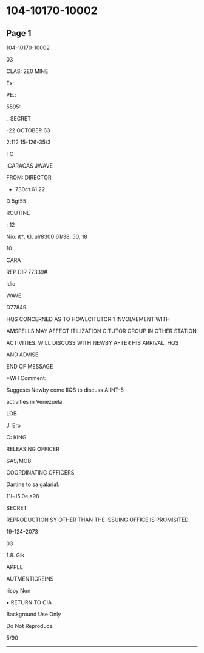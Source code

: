 # 104-10170-10002

## Page 1

104-10170-10002

03

CLAS: 2E0 MINE

Ex:

PE.:

5595:

_ SECRET

-22 OCTOBER 63

2:112 15-126-35/3

TO

;CARACAS JWAVE

FROM: DIRECTOR

+ 730ст.61 22

D 5gt55

ROUTINE

: 12

Nio: it?, €l, ul/8300 61/38, 50, 18

10

CARA

REP DIR 77339#

idio

WAVE

D77849

HQS CONCERNED AS TO HOWLCITUTOR 1 INVOLVEMENT WITH

AMSPELLS MAY AFFECT ITILIZATION CITUTOR GROUP IN OTHER STATION

ACTIVITIES. WILL DISCUSS WITH NEWBY AFTER HIS ARRIVAL, HQS

AND ADVISE.

END OF MESSAGE

*WH Comment:

Suggests Newby come IIQS to discuss AIINT-5

activities in Venezuela.

LOB

J. Ero

C: KING

RELEASING OFFICER

SAS/MOB

COORDINATING OFFICERS

Dartine to sa galaria!.

11i-J5.0e a98

SECRET

REPRODUCTION SY OTHER THAN THE ISSUING OFFICE IS PROMISITED.

19-124-2073

03

1.8. Gik

APPLE

AUTMENTIGREINS

rispy Non

• RETURN TO CIA

Background Use Only

Do Not Reproduce

5/90

---

